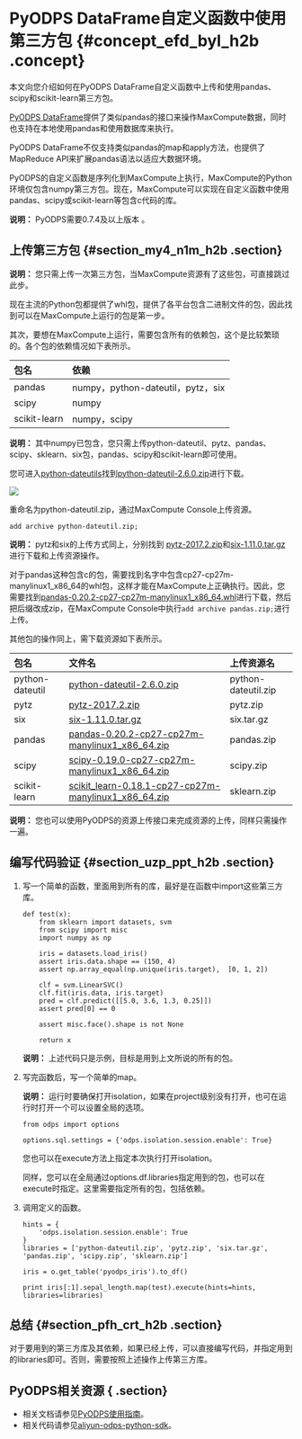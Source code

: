 # PyODPS DataFrame自定义函数中使用第三方包 {#concept_efd_byl_h2b .concept}

本文向您介绍如何在PyODPS DataFrame自定义函数中上传和使用pandas、scipy和scikit-learn第三方包。

[PyODPS DataFrame](cn.zh-CN/用户指南/PyODPS/DataFrame/创建DataFrame.md#)提供了类似pandas的接口来操作MaxCompute数据，同时也支持在本地使用pandas和使用数据库来执行。

PyODPS DataFrame不仅支持类似pandas的map和apply方法，也提供了MapReduce API来扩展pandas语法以适应大数据环境。

PyODPS的自定义函数是序列化到MaxCompute上执行，MaxCompute的Python环境仅包含numpy第三方包。现在，MaxCompute可以实现在自定义函数中使用pandas、scipy或scikit-learn等包含c代码的库。

**说明：** PyODPS需要0.7.4及以上版本 。

## 上传第三方包 {#section_my4_n1m_h2b .section}

**说明：** 您只需上传一次第三方包，当MaxCompute资源有了这些包，可直接跳过此步。

现在主流的Python包都提供了whl包，提供了各平台包含二进制文件的包，因此找到可以在MaxCompute上运行的包是第一步。

其次，要想在MaxCompute上运行，需要包含所有的依赖包，这个是比较繁琐的。各个包的依赖情况如下表所示。

|包名|依赖|
|:-|:-|
|pandas|numpy，python-dateutil，pytz，six|
|scipy|numpy|
|scikit-learn|numpy，scipy|

**说明：** 其中numpy已包含，您只需上传python-dateutil、pytz、pandas、scipy、sklearn、six包，pandas、scipy和scikit-learn即可使用。

您可进入[python-dateutils](http://mirrors.aliyun.com/pypi/simple/python-dateutil/)找到[python-dateutil-2.6.0.zip](http://mirrors.aliyun.com/pypi/packages/95/8e/71125f3f24771f50e630b5a6fa9fd209a9f167dcbc3aad65a48cb3dd5694/python-dateutil-2.6.0.zip#md5=530f7b56e36fa42ada6c02a17b15660c)进行下载。

![](http://static-aliyun-doc.oss-cn-hangzhou.aliyuncs.com/assets/img/15204/15519475906659_zh-CN.png)

重命名为python-dateutil.zip，通过MaxCompute Console上传资源。

```
add archive python-dateutil.zip;
```

**说明：** pytz和six的上传方式同上，分别找到 [pytz-2017.2.zip](http://mirrors.aliyun.com/pypi/packages/a4/09/c47e57fc9c7062b4e83b075d418800d322caa87ec0ac21e6308bd3a2d519/pytz-2017.2.zip#md5=f89bde8a811c8a1a5bac17eaaa94383c)和[six-1.11.0.tar.gz](http://mirrors.aliyun.com/pypi/packages/16/d8/bc6316cf98419719bd59c91742194c111b6f2e85abac88e496adefaf7afe/six-1.11.0.tar.gz#md5=d12789f9baf7e9fb2524c0c64f1773f8)进行下载和上传资源操作。

对于pandas这种包含c的包，需要找到名字中包含cp27-cp27m-manylinux1\_x86\_64的whl包，这样才能在MaxCompute上正确执行。因此，您需要找到[pandas-0.20.2-cp27-cp27m-manylinux1\_x86\_64.whl](http://mirrors.aliyun.com/pypi/packages/44/39/e71009a0ebdbb6206b9fbde0367fc5cb5bb7fdb4521ae785ca7bd63d36aa/pandas-0.20.2-cp27-cp27m-manylinux1_x86_64.whl#md5=31a4d180048f72337d53cc7b87424568)进行下载，然后把后缀改成zip，在MaxCompute Console中执行`add archive pandas.zip;`进行上传。

其他包的操作同上，需下载资源如下表所示。

|包名|文件名|上传资源名|
|:-|:--|:----|
|python-dateutil|[python-dateutil-2.6.0.zip](http://mirrors.aliyun.com/pypi/packages/95/8e/71125f3f24771f50e630b5a6fa9fd209a9f167dcbc3aad65a48cb3dd5694/python-dateutil-2.6.0.zip#md5=530f7b56e36fa42ada6c02a17b15660c)|python-dateutil.zip|
|pytz|[pytz-2017.2.zip](http://mirrors.aliyun.com/pypi/packages/a4/09/c47e57fc9c7062b4e83b075d418800d322caa87ec0ac21e6308bd3a2d519/pytz-2017.2.zip#md5=f89bde8a811c8a1a5bac17eaaa94383c)|pytz.zip|
|six|[six-1.11.0.tar.gz](http://mirrors.aliyun.com/pypi/packages/16/d8/bc6316cf98419719bd59c91742194c111b6f2e85abac88e496adefaf7afe/six-1.11.0.tar.gz#md5=d12789f9baf7e9fb2524c0c64f1773f8)|six.tar.gz|
|pandas|[pandas-0.20.2-cp27-cp27m-manylinux1\_x86\_64.zip](http://mirrors.aliyun.com/pypi/packages/44/39/e71009a0ebdbb6206b9fbde0367fc5cb5bb7fdb4521ae785ca7bd63d36aa/pandas-0.20.2-cp27-cp27m-manylinux1_x86_64.whl#md5=31a4d180048f72337d53cc7b87424568)|pandas.zip|
|scipy|[scipy-0.19.0-cp27-cp27m-manylinux1\_x86\_64.zip](http://mirrors.aliyun.com/pypi/packages/ae/94/28ca6f9311e2351bb68da41ff8c1bc8f82bb82791f2ecd34efa953e60576/scipy-0.19.0-cp27-cp27m-manylinux1_x86_64.whl#md5=0e49f7fc8d31c1c79f0a4d63b29e8a1f)|scipy.zip|
|scikit-learn|[scikit\_learn-0.18.1-cp27-cp27m-manylinux1\_x86\_64.zip](http://mirrors.aliyun.com/pypi/packages/ca/dd/a18dba8ab879b13b43c3838a25887585a45101f4bffa398e1883e1e3d395/scikit_learn-0.18.1-cp27-cp27m-manylinux1_x86_64.whl#md5=b068bde57f00d285cc89eb0b8615fcae)|sklearn.zip|

**说明：** 您也可以使用PyODPS的资源上传接口来完成资源的上传，同样只需操作一遍。

## 编写代码验证 {#section_uzp_ppt_h2b .section}

1.  写一个简单的函数，里面用到所有的库，最好是在函数中import这些第三方库。

    ```
    def test(x):
        from sklearn import datasets, svm
        from scipy import misc
        import numpy as np
    
        iris = datasets.load_iris()
        assert iris.data.shape == (150, 4)
        assert np.array_equal(np.unique(iris.target),  [0, 1, 2])
    
        clf = svm.LinearSVC()
        clf.fit(iris.data, iris.target)
        pred = clf.predict([[5.0, 3.6, 1.3, 0.25]])
        assert pred[0] == 0
    
        assert misc.face().shape is not None
    
        return x
    ```

    **说明：** 上述代码只是示例，目标是用到上文所说的所有的包。

2.  写完函数后，写一个简单的map。

    **说明：** 运行时要确保打开isolation，如果在project级别没有打开，也可在运行时打开一个可以设置全局的选项。

    ```
    from odps import options
    
    options.sql.settings = {'odps.isolation.session.enable': True}
    ```

    您也可以在execute方法上指定本次执行打开isolation。

    同样，您可以在全局通过options.df.libraries指定用到的包，也可以在execute时指定。这里需要指定所有的包，包括依赖。

3.  调用定义的函数。

    ```
    hints = {
        'odps.isolation.session.enable': True
    }
    libraries = ['python-dateutil.zip', 'pytz.zip', 'six.tar.gz', 'pandas.zip', 'scipy.zip', 'sklearn.zip']
    
    iris = o.get_table('pyodps_iris').to_df()
    
    print iris[:1].sepal_length.map(test).execute(hints=hints, libraries=libraries)
    ```


## 总结 {#section_pfh_crt_h2b .section}

对于要用到的第三方库及其依赖，如果已经上传，可以直接编写代码，并指定用到的libraries即可。否则，需要按照上述操作上传第三方库。

## PyODPS相关资源 { .section}

-   相关文档请参见[PyODPS使用指南](http://pyodps.readthedocs.io/zh_CN/latest/)。
-   相关代码请参见[aliyun-odps-python-sdk](https://github.com/aliyun/aliyun-odps-python-sdk)。

